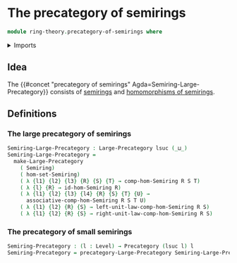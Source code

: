 # The precategory of semirings

```agda
module ring-theory.precategory-of-semirings where
```

<details><summary>Imports</summary>

```agda
open import category-theory.large-precategories
open import category-theory.precategories

open import foundation.identity-types
open import foundation.strictly-involutive-identity-types
open import foundation.universe-levels

open import ring-theory.homomorphisms-semirings
open import ring-theory.semirings
```

</details>

## Idea

The {{#concet "precategory of semirings" Agda=Semiring-Large-Precategory}}
consists of [semirings](ring-theory.semirings.md) and
[homomorphisms of semirings](ring-theory.homomorphisms-semirings.md).

## Definitions

### The large precategory of semirings

```agda
Semiring-Large-Precategory : Large-Precategory lsuc (_⊔_)
Semiring-Large-Precategory =
  make-Large-Precategory
    ( Semiring)
    ( hom-set-Semiring)
    ( λ {l1} {l2} {l3} {R} {S} {T} → comp-hom-Semiring R S T)
    ( λ {l} {R} → id-hom-Semiring R)
    ( λ {l1} {l2} {l3} {l4} {R} {S} {T} {U} →
      associative-comp-hom-Semiring R S T U)
    ( λ {l1} {l2} {R} {S} → left-unit-law-comp-hom-Semiring R S)
    ( λ {l1} {l2} {R} {S} → right-unit-law-comp-hom-Semiring R S)
```

### The precategory of small semirings

```agda
Semiring-Precategory : (l : Level) → Precategory (lsuc l) l
Semiring-Precategory = precategory-Large-Precategory Semiring-Large-Precategory
```
